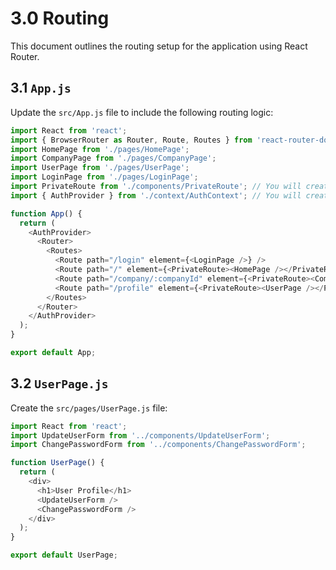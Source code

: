 # 3.0 Routing

This document outlines the routing setup for the application using React Router.

## 3.1 `App.js`

Update the `src/App.js` file to include the following routing logic:

```javascript
import React from 'react';
import { BrowserRouter as Router, Route, Routes } from 'react-router-dom';
import HomePage from './pages/HomePage';
import CompanyPage from './pages/CompanyPage';
import UserPage from './pages/UserPage';
import LoginPage from './pages/LoginPage';
import PrivateRoute from './components/PrivateRoute'; // You will create this component
import { AuthProvider } from './context/AuthContext'; // You will create this context

function App() {
  return (
    <AuthProvider>
      <Router>
        <Routes>
          <Route path="/login" element={<LoginPage />} />
          <Route path="/" element={<PrivateRoute><HomePage /></PrivateRoute>} />
          <Route path="/company/:companyId" element={<PrivateRoute><CompanyPage /></PrivateRoute>} />
          <Route path="/profile" element={<PrivateRoute><UserPage /></PrivateRoute>} />
        </Routes>
      </Router>
    </AuthProvider>
  );
}

export default App;
```

## 3.2 `UserPage.js`

Create the `src/pages/UserPage.js` file:

```javascript
import React from 'react';
import UpdateUserForm from '../components/UpdateUserForm';
import ChangePasswordForm from '../components/ChangePasswordForm';

function UserPage() {
  return (
    <div>
      <h1>User Profile</h1>
      <UpdateUserForm />
      <ChangePasswordForm />
    </div>
  );
}

export default UserPage;
```